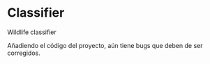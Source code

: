 # Classifier
Wildlife classifier

Añadiendo el código del proyecto, aún tiene bugs que deben de ser corregidos.
